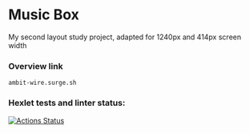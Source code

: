 # Music Box

My second layout study project, adapted for 1240px and 414px screen width

### Overview link
```
ambit-wire.surge.sh
```

### Hexlet tests and linter status:
[![Actions Status](https://github.com/evanlipp/layout-designer-positioning-project-56/workflows/hexlet-check/badge.svg)](https://github.com/evanlipp/layout-designer-positioning-project-56/actions)
